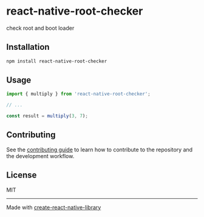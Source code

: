 # react-native-root-checker

check root and boot loader

## Installation

```sh
npm install react-native-root-checker
```

## Usage


```js
import { multiply } from 'react-native-root-checker';

// ...

const result = multiply(3, 7);
```


## Contributing

See the [contributing guide](CONTRIBUTING.md) to learn how to contribute to the repository and the development workflow.

## License

MIT

---

Made with [create-react-native-library](https://github.com/callstack/react-native-builder-bob)
